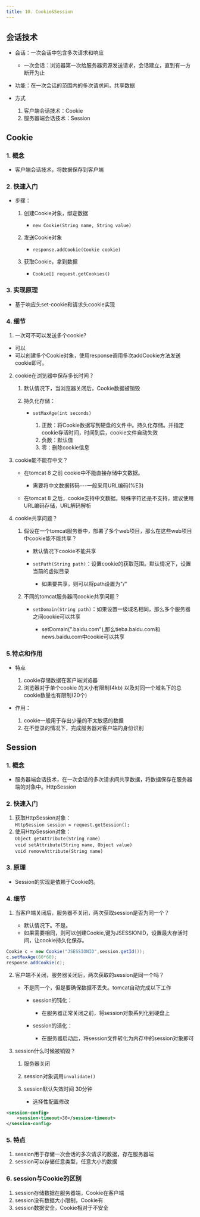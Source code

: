 ```yaml
---
title: 10. Cookie&Session
---
```

## 会话技术

- 会话：一次会话中包含多次请求和响应

   - 一次会话：浏览器第一次给服务器资源发送请求，会话建立，直到有一方断开为止
- 功能：在一次会话的范围内的多次请求间，共享数据
- 方式

   1. 客户端会话技术：Cookie
   2. 服务器端会话技术：Session


## Cookie


### 1. 概念

- 客户端会话技术，将数据保存到客户端


### 2. 快速入门

- 步骤：

   1. 创建Cookie对象，绑定数据

      - `new Cookie(String name, String value)`
   2. 发送Cookie对象

      - `response.addCookie(Cookie cookie)`
   3. 获取Cookie，拿到数据

      - `Cookie[] request.getCookies()`


### 3. 实现原理

- 基于响应头set-cookie和请求头cookie实现


### 4. 细节

1. 一次可不可以发送多个cookie?<br />
* 可以<br />
* 可以创建多个Cookie对象，使用response调用多次addCookie方法发送cookie即可。
2. cookie在浏览器中保存多长时间？

   1. 默认情况下，当浏览器关闭后，Cookie数据被销毁
   2. 持久化存储：

      - `setMaxAge(int seconds)`

         1. 正数：将Cookie数据写到硬盘的文件中。持久化存储。并指定cookie存活时间，时间到后，cookie文件自动失效
         2. 负数：默认值
         3. 零：删除cookie信息
3. cookie能不能存中文？

   - 在tomcat 8 之前 cookie中不能直接存储中文数据。

      - 需要将中文数据转码---一般采用URL编码(%E3)
   - 在tomcat 8 之后，cookie支持中文数据。特殊字符还是不支持，建议使用URL编码存储，URL解码解析
4. cookie共享问题？

   1. 假设在一个tomcat服务器中，部署了多个web项目，那么在这些web项目中cookie能不能共享？

      - 默认情况下cookie不能共享
      - `setPath(String path)`：设置cookie的获取范围。默认情况下，设置当前的虚拟目录

         - 如果要共享，则可以将path设置为"/"
   2. 不同的tomcat服务器间cookie共享问题？

      - `setDomain(String path)`：如果设置一级域名相同，那么多个服务器之间cookie可以共享

         - setDomain(".baidu.com"),那么tieba.baidu.com和news.baidu.com中cookie可以共享


### 5.特点和作用

- 特点

   1. cookie存储数据在客户端浏览器
   2. 浏览器对于单个cookie 的大小有限制(4kb) 以及对同一个域名下的总cookie数量也有限制(20个)
- 作用：

   1. cookie一般用于存出少量的不太敏感的数据
   2. 在不登录的情况下，完成服务器对客户端的身份识别


## Session


### 1. 概念

- 服务器端会话技术，在一次会话的多次请求间共享数据，将数据保存在服务器端的对象中。HttpSession


### 2. 快速入门

1. 获取HttpSession对象：<br />
`HttpSession session = request.getSession();`
2. 使用HttpSession对象：<br />
`Object getAttribute(String name)`<br />
`void setAttribute(String name, Object value)`<br />
`void removeAttribute(String name)`


### 3. 原理

- Session的实现是依赖于Cookie的。


### 4. 细节

1. 当客户端关闭后，服务器不关闭，两次获取session是否为同一个？

   - 默认情况下。不是。
   - 如果需要相同，则可以创建Cookie,键为JSESSIONID，设置最大存活时间，让cookie持久化保存。
```java
Cookie c = new Cookie("JSESSIONID",session.getId());
c.setMaxAge(60*60);
response.addCookie(c);
```

2. 客户端不关闭，服务器关闭后，两次获取的session是同一个吗？

   - 不是同一个，但是要确保数据不丢失。tomcat自动完成以下工作

      - session的钝化：

         - 在服务器正常关闭之前，将session对象系列化到硬盘上
      - session的活化：

         - 在服务器启动后，将session文件转化为内存中的session对象即可
3. session什么时候被销毁？

   1. 服务器关闭
   2. session对象调用`invalidate()`
   3. session默认失效时间 30分钟

      - 选择性配置修改
```xml
<session-config>
	<session-timeout>30</session-timeout>
</session-config>
```


### 5. 特点

1. session用于存储一次会话的多次请求的数据，存在服务器端
2. session可以存储任意类型，任意大小的数据


### 6. session与Cookie的区别

1. session存储数据在服务器端，Cookie在客户端
2. session没有数据大小限制，Cookie有
3. session数据安全，Cookie相对于不安全
